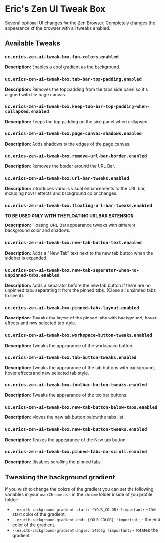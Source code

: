 # Eric's Zen UI Tweak Box

Several optional UI changes for the Zen Browser. Completely changes the appearance of the browser with all tweaks enabled.

## Available Tweaks

### `uc.erics-zen-ui-tweak-box.fun-colors.enabled`

**Description:** Enables a cool gradient as the background.

### `uc.erics-zen-ui-tweak-box.tab-bar-top-padding.enabled`

**Description:** Removes the top padding from the tabs side panel so it's aligned with the page canvas.

### `uc.erics-zen-ui-tweak-box.keep-tab-bar-top-padding-when-collapsed.enabled`

**Description:** Keeps the top padding on the side panel when collapsed.

### `uc.erics-zen-ui-tweak-box.page-canvas-shadows.enabled`

**Description:** Adds shadows to the edges of the page canvas.

### `uc.erics-zen-ui-tweak-box.remove-url-bar-border.enabled`

**Description:** Removes the border around the URL Bar.

### `uc.erics-zen-ui-tweak-box.url-bar-tweaks.enabled`

**Description:** Introduces various visual enhancements to the URL bar, including hover effects and background color changes.

### `uc.erics-zen-ui-tweak-box.floating-url-bar-tweaks.enabled`

**TO BE USED ONLY WITH THE FLOATING URL BAR EXTENSION**

**Description:** Floating URL Bar appearance tweaks with different background color and shadows.

### `uc.erics-zen-ui-tweak-box.new-tab-button-text.enabled`

**Description:** Adds a "New Tab" text next to the new tab button when the sidebar is expanded.

### `uc.erics-zen-ui-tweak-box.new-tab-separator-when-no-unpinned-tabs.enabled`

**Description:** Adds a separator before the new tab button if there are no unpinned tabs separating it from the pinned tabs. (Close all unpinned tabs to see it).

### `uc.erics-zen-ui-tweak-box.pinned-tabs-layout.enabled`

**Description:** Tweaks the layout of the pinned tabs with background, hover effects and new selected tab style.

### `uc.erics-zen-ui-tweak-box.workspace-button-tweaks.enabled`

**Description:** Tweaks the appearance of the workspace button.

### `uc.erics-zen-ui-tweak-box.tab-button-tweaks.enabled`

**Description:** Tweaks the appearance of the tab buttons with background, hover effects and new selected tab style.

### `uc.erics-zen-ui-tweak-box.toolbar-button-tweaks.enabled`

**Description:** Tweaks the appearance of the toolbar buttons.

### `uc.erics-zen-ui-tweak-box.new-tab-button-below-tabs.enabled`

**Description:** Moves the new tab button below the tabs list.

### `uc.erics-zen-ui-tweak-box.new-tab-button-tweaks.enabled`

**Description:** Teakes the appearance of the New tab button.

### `uc.erics-zen-ui-tweak-box.pinned-tabs-no-scroll.enabled`

**Description:** Disables scrolling the pinned tabs.

## Tweaking the background gradient

If you wish to change the colors of the gradient you can set the following variables in your `userChrome.css` in the `chrome` folder inside of you profile folder:

- `--ezuitb-background-gradient-start: {YOUR_COLOR} !important;` - the start color of the gradient.
- `--ezuitb-background-gradient-end: {YOUR_COLOR} !important;` - the end color of the gradient.
- `--ezuitb-background-gradient-angle: 140deg !important;` - rotates the gradient.
